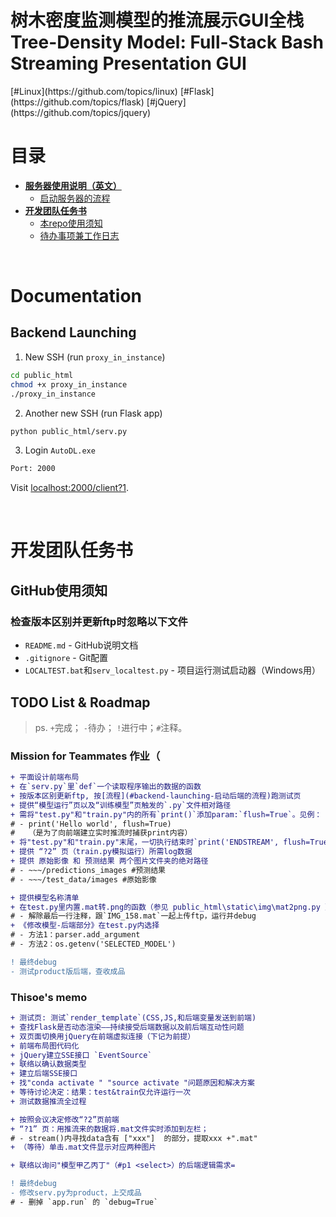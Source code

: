 <h1>树木密度监测模型的推流展示GUI全栈<br>Tree-Density Model: Full-Stack Bash Streaming Presentation GUI</h1>
[#Linux](https://github.com/topics/linux) [#Flask](https://github.com/topics/flask) [#jQuery](https://github.com/topics/jquery)

# 目录

- **[服务器使用说明（英文）](#documentation)**
  - [启动服务器的流程](#backend-launching)
- **[开发团队任务书](#开发团队任务书)**
  - [本repo使用须知](#github使用须知)
  - [待办事项兼工作日志](#todo-list--roadmap)



<br>

# Documentation

## Backend Launching

1. New SSH (run `proxy_in_instance`)
```bash
cd public_html
chmod +x proxy_in_instance
./proxy_in_instance
```

2. Another new SSH (run Flask app)
```bash
python public_html/serv.py
```

3. Login `AutoDL.exe`
```bat
Port: 2000
```

Visit [localhost:2000/client?1](http://localhost:2000/client?1).



<br>

# 开发团队任务书

## GitHub使用须知

### 检查版本区别并更新ftp时忽略以下文件
- `README.md` - GitHub说明文档
- `.gitignore` - Git配置
- `LOCALTEST.bat`和`serv_localtest.py` - 项目运行测试启动器（Windows用）


## TODO List & Roadmap

> ps.
> `+`完成； `-`待办； `!`进行中；`#`注释。

### Mission for Teammates 作业（
```diff
+ 平面设计前端布局
+ 在`serv.py`里`def`一个读取程序输出的数据的函数
+ 按版本区别更新ftp, 按[流程](#backend-launching-启动后端的流程)跑测试页
+ 提供“模型运行”页以及“训练模型”页触发的`.py`文件相对路径
+ 需将"test.py"和"train.py"内的所有`print()`添加param:`flush=True`。见例：
# - print('Hello world', flush=True)
#   （是为了向前端建立实时推流时捕获print内容）
+ 将"test.py"和"train.py"末尾，一切执行结束时`print('ENDSTREAM', flush=True)`（作为前端的推流终止旗标）
+ 提供 “?2” 页（train.py模拟运行）所需log数据
+ 提供 原始影像 和 预测结果 两个图片文件夹的绝对路径
# - ~~~/predictions_images #预测结果
# - ~~~/test_data/images #原始影像

+ 提供模型名称清单
+ 在test.py里内置.mat转.png的函数（参见 public_html\static\img\mat2png.py ）
# - 解除最后一行注释，跟`IMG_158.mat`一起上传ftp，运行并debug
+ 《修改模型-后端部分》在test.py内选择
# - 方法1：parser.add_argument
# - 方法2：os.getenv('SELECTED_MODEL')

! 最终debug
- 测试product版后端，查收成品
```

### Thisoe's memo
```diff
+ 测试页: 测试`render_template`(CSS,JS,和后端变量发送到前端)
+ 查找Flask是否动态渲染——持续接受后端数据以及前后端互动性问题
+ 双页面切换用jQuery在前端虚拟连接（下记为前提）
+ 前端布局图代码化
+ jQuery建立SSE接口 `EventSource`
+ 联络以确认数据类型
+ 建立后端SSE接口
+ 找"conda activate " "source activate "问题原因和解决方案
+ 等待讨论决定：结果：test&train仅允许运行一次
+ 测试数据推流全过程

+ 按照会议决定修改“?2”页前端
+ “?1” 页：用推流来的数据将.mat文件实时添加到左栏；
# - stream()内寻找data含有 ["xxx"]  的部分，提取xxx +".mat"
+ （等待）单击.mat文件显示对应两种图片

+ 联络以询问"模型甲乙丙丁"（#p1 <select>）的后端逻辑需求=

! 最终debug
- 修改serv.py为product，上交成品
# - 删掉 `app.run` 的 `debug=True`
```
